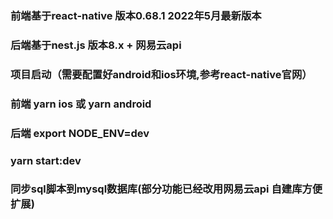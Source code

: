 ### 前端基于react-native 版本0.68.1 2022年5月最新版本
### 后端基于nest.js 版本8.x + 网易云api

### 项目启动（需要配置好android和ios环境,参考react-native官网）
### 前端 yarn ios 或 yarn android
### 后端 export NODE_ENV=dev 
### yarn start:dev
###  同步sql脚本到mysql数据库(部分功能已经改用网易云api 自建库方便扩展)




